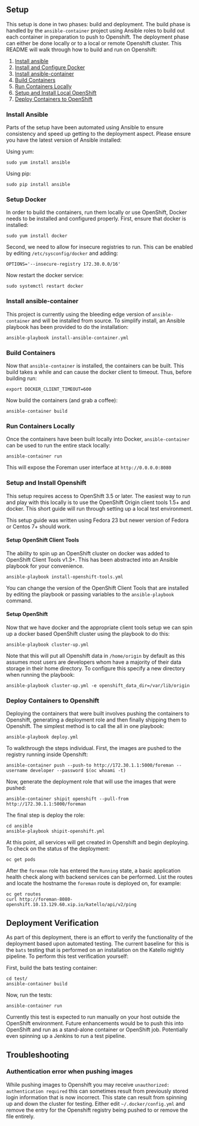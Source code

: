## Setup

This setup is done in two phases: build and deployment. The build phase is handled by the `ansible-container` project using Ansible roles to build out each container in preparation to push to Openshift. The deployment phase can either be done locally or to a local or remote Openshift cluster. This README will walk through how to build and run on Openshift:

  1. [Install ansible](#install-ansible)
  2. [Install and Configure Docker](#setup-docker)
  3. [Install ansible-container](#install-ansible-container)
  4. [Build Containers](#build-containers)
  5. [Run Containers Locally](#run-containers-locally)
  6. [Setup and Install Local OpenShift](#setup-and-install-openshift)
  7. [Deploy Containers to OpenShift](#deploy-containers-to-openshift)

### Install Ansible

Parts of the setup have been automated using Ansible to ensure consistency and speed up getting to the deployment aspect. Please ensure you have the latest version of Ansible installed:

Using yum:

    sudo yum install ansible

Using pip:

    sudo pip install ansible

### Setup Docker

In order to build the containers, run them locally or use OpenShift, Docker needs to be installed and configured properly. First, ensure that docker is installed:

    sudo yum install docker

Second, we need to allow for insecure registries to run. This can be enabled by editing `/etc/sysconfig/docker` and adding:

    OPTIONS='--insecure-registry 172.30.0.0/16'

Now restart the docker service:

    sudo systemctl restart docker

### Install ansible-container

This project is currently using the bleeding edge version of `ansible-container` and will be installed from source. To simplify install, an Ansible playbook has been provided to do the installation:

    ansible-playbook install-ansible-container.yml

### Build Containers

Now that `ansible-container` is installed, the containers can be built. This build takes a while and can cause the docker client to timeout. Thus, before building run:

    export DOCKER_CLIENT_TIMEOUT=600

Now build the containers (and grab a coffee):

    ansible-container build

### Run Containers Locally

Once the containers have been built locally into Docker, `ansible-container` can be used to run the entire stack locally:

    ansible-container run

This will expose the Foreman user interface at `http://0.0.0.0:8080`

### Setup and Install Openshift

This setup requires access to OpenShift 3.5 or later. The easiest way to run and play with this locally is to use the OpenShift Origin client tools 1.5+ and docker. This short guide will run through setting up a local test environment.

This setup guide was written using Fedora 23 but newer version of Fedora or Centos 7+ should work.

#### Setup OpenShift Client Tools

The ability to spin up an OpenShift cluster on docker was added to OpenShift Client Tools v1.3+. This has been abstracted into an Ansible playbook for your convenience.

    ansible-playbook install-openshift-tools.yml

You can change the version of the OpenShift Client Tools that are installed by editing the playbook or passing variables to the `ansible-playbook` command.

#### Setup OpenShift

Now that we have docker and the appropriate client tools setup we can spin up a docker based OpenShift cluster using the playbook to do this:

    ansible-playbook cluster-up.yml

Note that this will put all Openshift data in `/home/origin` by default as this assumes most users are developers whom have a majority of their data storage in their home directory. To configure this specify a new directory when running the playbook:

    ansible-playbook cluster-up.yml -e openshift_data_dir=/var/lib/origin

### Deploy Containers to Openshift

Deploying the containers that were built involves pushing the containers to Openshift, generating a deployment role and then finally shipping them to Openshift. The simplest method is to call the all in one playbook:

    ansible-playbook deploy.yml

To walkthrough the steps individual. First, the images are pushed to the registry running inside Openshift:

    ansible-container push --push-to http://172.30.1.1:5000/foreman --username developer --password $(oc whoami -t)

Now, generate the deployment role that will use the images that were pushed:

    ansible-container shipit openshift --pull-from http://172.30.1.1:5000/foreman

The final step is deploy the role:

    cd ansible
    ansible-playbook shipit-openshift.yml

At this point, all services will get created in Openshift and begin deploying. To check on the status of the deployment:

    oc get pods

After the `foreman` role has entered the `Running` state, a basic application health check along with backend services can be performed. List the routes and locate the hostname the `foreman` route is deployed on, for example:

    oc get routes
    curl http://foreman-8080-openshift.10.13.129.60.xip.io/katello/api/v2/ping

## Deployment Verification

As part of this deployment, there is an effort to verify the functionality of the deployment based upon automated testing. The current baseline for this is the `bats` testing that is performed on an installation on the Katello nightly pipeline. To perform this test verification yourself:

First, build the bats testing container:

    cd test/
    ansible-container build

Now, run the tests:

    ansible-container run

Currently this test is expected to run manually on your host outside the OpenShift environment. Future enhancements would be to push this into OpenShift and run as a stand-alone container or OpenShift job. Potentially even spinning up a Jenkins to run a test pipeline.

## Troubleshooting

### Authentication error when pushing images

While pushing images to Openshift you may receive `unauthorized: authentication required` this can sometimes result from previously stored login information that is now incorrect. This state can result from spinning up and down the cluster for testing. Either edit `~/.docker/config.yml` and remove the entry for the Openshift registry being pushed to or remove the file entirely.

